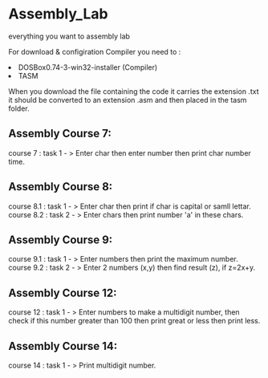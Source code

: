 # Assembly_Lab
everything you want to assembly lab</br>

<lo>For download & configiration Compiler you need to :
<li>DOSBox0.74-3-win32-installer (Compiler)</li>
<li>TASM</li>
</lo>

 When you download the file containing the code it carries the extension .txt it should be converted to an extension .asm and then placed in the tasm folder. </br>

<h2>Assembly Course 7:</h2>
course 7    : task 1 - > Enter char then enter number then print char number time.</br>

<h2>Assembly Course 8:</h2>
course 8.1  : task 1 - > Enter char then print if char is capital or samll lettar. </br>
course 8.2  : task 2 - > Enter chars then print number 'a' in these chars. </br>

 <h2>Assembly Course 9:</h2>
course 9.1  : task 1 - > Enter numbers then print the maximum number. </br>
course 9.2  : task 2 - > Enter 2 numbers (x,y) then find result (z), if z=2x+y.</br>

 <h2>Assembly Course 12:</h2>
course 12  : task 1 - > Enter numbers to make a multidigit number, then check if this number greater than 100 then print great or less then print less. </br>

 <h2>Assembly Course 14:</h2>
course 14  : task 1 - > Print multidigit number. </br>
